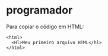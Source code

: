 # programador

Para copiar o código em HTML:
```
<html>
  <Hl>Meu primeiro arquivo HTML</hl>
</html>
```
